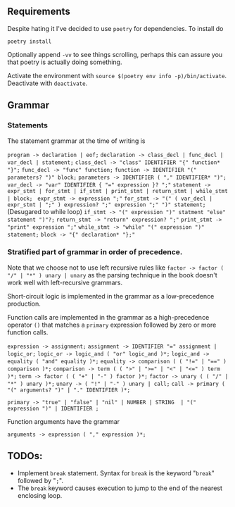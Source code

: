 

## Requirements 
Despite hating it I've decided to use `poetry` for dependencies. To install do

`poetry install` 

Optionally append `-vv` to see things scrolling, perhaps this can assure you that poetry is actually doing something.

Activate the environment with `source $(poetry env info -p)/bin/activate`. Deactivate with `deactivate`.


## Grammar

### Statements
The statement grammar at the time of writing is 

`program -> declaration | eof;`
`declaration -> class_decl | func_decl | var_decl | statement;`
`class_decl -> "class" IDENTIFIER "{" function* "}";`
`func_decl -> "func" function;`
`function -> IDENTIFIER "(" parameters? ")" block;`
`parameters -> IDENTIFIER ( "," IDENTIFIER* ")";`
`var_decl -> "var" IDENTIFIER { "=" expression }? ";"`
`statement -> expr_stmt | for_stmt | if_stmt | print_stmt | return_stmt | while_stmt | block; `
`expr_stmt -> expression ";"`
`for_stmt -> "(" ( var_decl | expr_stmt | ";" ) expression? ";" expression ";" ")" statement;`  (Desugared to while loop)
`if_stmt -> "(" expression ")" statment "else" statement ")"?;`
`return_stmt -> "return" expression? ";"`
`print_stmt -> "print" expression ";"`
`while_stmt -> "while" "(" expression ")" statement;`
`block -> "{" declaration* "};"`


### Stratified part of grammar in order of precedence. 

Note that we choose not to use 
left recursive rules like `factor -> factor ( "/" | "*" ) unary | unary` as the 
parsing technique in the book doesn't work well with left-recursive grammars.

Short-circuit logic is implemented in the grammar as a low-precedence production.

Function calls are implemented in the grammar as a high-precedence operator `()` 
that matches a `primary` expression followed by zero or more function calls.

`expression -> assignment;`
`assignment -> IDENTIFIER "=" assignment | logic_or;`
`logic_or -> logic_and ( "or" logic_and )*;`
`logic_and -> equality ( "and" equality )*;`
`equality -> comparison ( ( "!=" | "==" ) comparison )*;`
`comparison -> term ( ( ">" | ">=" | "<" | "<=" ) term )*;`
`term -> factor ( ( "+" | "-" ) factor )*;`
`factor -> unary ( ( "/" | "*" ) unary )*;`
`unary -> ( "!" | "-" ) unary | call;`
`call -> primary ( "(" arguments? ")" | "." IDENTIFIER )*;`

`primary -> "true" | "false" | "nil" | NUMBER | STRING 
            | "(" expression ")" | IDENTIFIER ;`


Function arguments have the grammar 

`arguments -> expression ( "," expression )*;`


## TODOs:
- Implement `break` statement. Syntax for `break` is the keyword "`break`" followed by "`;`". 
- The `break` keyword causes execution to jump to the end of the nearest enclosing loop.

